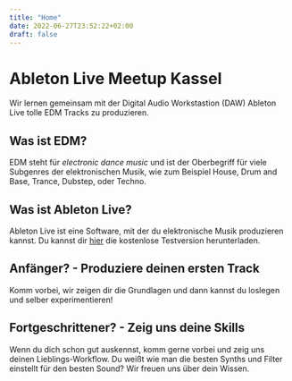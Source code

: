 ```yaml
---
title: "Home"
date: 2022-06-27T23:52:22+02:00
draft: false
---
```


# Ableton Live Meetup Kassel

Wir lernen gemeinsam mit der Digital Audio Workstastion (DAW) Ableton Live tolle EDM Tracks zu produzieren.

## Was ist EDM?
EDM steht für *electronic dance music* und ist der Oberbegriff für viele Subgenres der elektronischen Musik, wie zum Beispiel House, Drum and Base, Trance, Dubstep, oder Techno.

## Was ist Ableton Live?
Ableton Live ist eine Software, mit der du elektronische Musik produzieren kannst. Du kannst dir  [hier](https://www.ableton.com/de/trial/) die kostenlose Testversion herunterladen.

## Anfänger? - Produziere deinen ersten Track 
Komm vorbei, wir zeigen dir die Grundlagen und dann kannst du loslegen und selber experimentieren!

## Fortgeschrittener? - Zeig uns deine Skills
Wenn du dich schon gut auskennst, komm gerne vorbei und zeig uns deinen Lieblings-Workflow. Du weißt wie man die besten Synths und Filter einstellt für den besten Sound? Wir freuen uns über dein Wissen.

